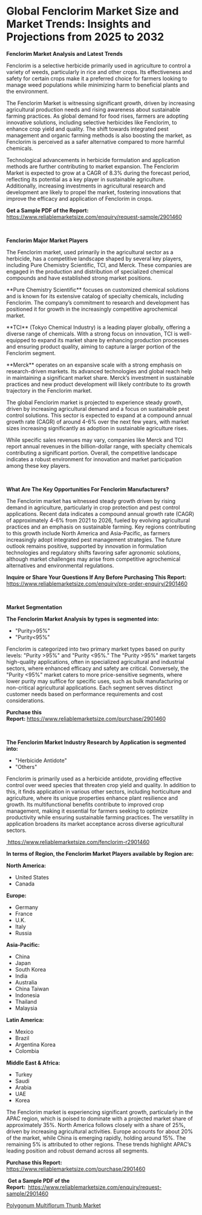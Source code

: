 <p><h1>Global Fenclorim Market Size and Market Trends: Insights and Projections from 2025 to 2032</h1></p><p><strong>Fenclorim Market Analysis and Latest Trends</strong></p>
<p><p>Fenclorim is a selective herbicide primarily used in agriculture to control a variety of weeds, particularly in rice and other crops. Its effectiveness and safety for certain crops make it a preferred choice for farmers looking to manage weed populations while minimizing harm to beneficial plants and the environment.</p><p>The Fenclorim Market is witnessing significant growth, driven by increasing agricultural production needs and rising awareness about sustainable farming practices. As global demand for food rises, farmers are adopting innovative solutions, including selective herbicides like Fenclorim, to enhance crop yield and quality. The shift towards integrated pest management and organic farming methods is also boosting the market, as Fenclorim is perceived as a safer alternative compared to more harmful chemicals.</p><p>Technological advancements in herbicide formulation and application methods are further contributing to market expansion. The Fenclorim Market is expected to grow at a CAGR of 8.3% during the forecast period, reflecting its potential as a key player in sustainable agriculture. Additionally, increasing investments in agricultural research and development are likely to propel the market, fostering innovations that improve the efficacy and application of Fenclorim in crops.</p></p>
<p><strong>Get a Sample PDF of the Report:&nbsp;</strong> <a href="https://www.reliablemarketsize.com/enquiry/request-sample/2901460?utm_campaign=2995&utm_medium=2&utm_source=Github&utm_content=ia&utm_term=16032025&utm_id=fenclorim">https://www.reliablemarketsize.com/enquiry/request-sample/2901460</a></p>
<p>&nbsp;</p>
<p><strong>Fenclorim Major Market Players</strong></p>
<p><p>The Fenclorim market, used primarily in the agricultural sector as a herbicide, has a competitive landscape shaped by several key players, including Pure Chemistry Scientific, TCI, and Merck. These companies are engaged in the production and distribution of specialized chemical compounds and have established strong market positions.</p><p>**Pure Chemistry Scientific** focuses on customized chemical solutions and is known for its extensive catalog of specialty chemicals, including Fenclorim. The company’s commitment to research and development has positioned it for growth in the increasingly competitive agrochemical market.</p><p>**TCI** (Tokyo Chemical Industry) is a leading player globally, offering a diverse range of chemicals. With a strong focus on innovation, TCI is well-equipped to expand its market share by enhancing production processes and ensuring product quality, aiming to capture a larger portion of the Fenclorim segment.</p><p>**Merck** operates on an expansive scale with a strong emphasis on research-driven markets. Its advanced technologies and global reach help in maintaining a significant market share. Merck’s investment in sustainable practices and new product development will likely contribute to its growth trajectory in the Fenclorim market.</p><p>The global Fenclorim market is projected to experience steady growth, driven by increasing agricultural demand and a focus on sustainable pest control solutions. This sector is expected to expand at a compound annual growth rate (CAGR) of around 4-6% over the next few years, with market sizes increasing significantly as adoption in sustainable agriculture rises.</p><p>While specific sales revenues may vary, companies like Merck and TCI report annual revenues in the billion-dollar range, with specialty chemicals contributing a significant portion. Overall, the competitive landscape indicates a robust environment for innovation and market participation among these key players.</p></p>
<p>&nbsp;</p>
<p><strong>What Are The Key Opportunities For Fenclorim Manufacturers?</strong></p>
<p><p>The Fenclorim market has witnessed steady growth driven by rising demand in agriculture, particularly in crop protection and pest control applications. Recent data indicates a compound annual growth rate (CAGR) of approximately 4-6% from 2021 to 2026, fueled by evolving agricultural practices and an emphasis on sustainable farming. Key regions contributing to this growth include North America and Asia-Pacific, as farmers increasingly adopt integrated pest management strategies. The future outlook remains positive, supported by innovation in formulation technologies and regulatory shifts favoring safer agronomic solutions, although market challenges may arise from competitive agrochemical alternatives and environmental regulations.</p></p>
<p><strong>Inquire or Share Your Questions If Any Before Purchasing This Report:</strong> <a href="https://www.reliablemarketsize.com/enquiry/pre-order-enquiry/2901460?utm_campaign=2995&utm_medium=2&utm_source=Github&utm_content=ia&utm_term=16032025&utm_id=fenclorim">https://www.reliablemarketsize.com/enquiry/pre-order-enquiry/2901460</a></p>
<p>&nbsp;</p>
<p><strong>Market Segmentation</strong></p>
<p><strong>The Fenclorim Market Analysis by types is segmented into:</strong></p>
<p><ul><li>"Purity>95%"</li><li>"Purity<95%"</li></ul></p>
<p><p>Fenclorim is categorized into two primary market types based on purity levels: "Purity >95%" and "Purity <95%." The "Purity >95%" market targets high-quality applications, often in specialized agricultural and industrial sectors, where enhanced efficacy and safety are critical. Conversely, the "Purity <95%" market caters to more price-sensitive segments, where lower purity may suffice for specific uses, such as bulk manufacturing or non-critical agricultural applications. Each segment serves distinct customer needs based on performance requirements and cost considerations.</p></p>
<p><strong>Purchase this Report:&nbsp;</strong><a href="https://www.reliablemarketsize.com/purchase/2901460?utm_campaign=2995&utm_medium=2&utm_source=Github&utm_content=ia&utm_term=16032025&utm_id=fenclorim">https://www.reliablemarketsize.com/purchase/2901460</a></p>
<p>&nbsp;</p>
<p><strong>The Fenclorim Market Industry Research by Application is segmented into:</strong></p>
<p><ul><li>"Herbicide Antidote"</li><li>"Others"</li></ul></p>
<p><p>Fenclorim is primarily used as a herbicide antidote, providing effective control over weed species that threaten crop yield and quality. In addition to this, it finds application in various other sectors, including horticulture and agriculture, where its unique properties enhance plant resilience and growth. Its multifunctional benefits contribute to improved crop management, making it essential for farmers seeking to optimize productivity while ensuring sustainable farming practices. The versatility in application broadens its market acceptance across diverse agricultural sectors.</p></p>
<p><a href="https://www.reliablemarketsize.com/fenclorim-r2901460?utm_campaign=2995&utm_medium=2&utm_source=Github&utm_content=ia&utm_term=16032025&utm_id=fenclorim">&nbsp;https://www.reliablemarketsize.com/fenclorim-r2901460</a></p>
<p><strong>In terms of Region, the Fenclorim Market Players available by Region are:</strong></p>
<p>
    <p> <strong> North America: </strong>
        <ul>
            <li>United States</li>
            <li>Canada</li>
        </ul>
        </p> 
    <p> <strong> Europe: </strong>
        <ul>
            <li>Germany</li>
            <li>France</li>
            <li>U.K.</li>
            <li>Italy</li>
            <li>Russia</li>
        </ul>
        </p> 
    <p> <strong> Asia-Pacific: </strong>
        <ul>
            <li>China</li>
            <li>Japan</li>
            <li>South Korea</li>
            <li>India</li>
            <li>Australia</li>
            <li>China Taiwan</li>
            <li>Indonesia</li>
            <li>Thailand</li>
            <li>Malaysia</li>
        </ul>
        </p> 
    <p> <strong> Latin America: </strong>
        <ul>
            <li>Mexico</li>
            <li>Brazil</li>
            <li>Argentina Korea</li>
            <li>Colombia</li>
        </ul>
        </p> 
    <p> <strong> Middle East & Africa: </strong>
        <ul>
            <li>Turkey</li>
            <li>Saudi</li>
            <li>Arabia</li>
            <li>UAE</li>
            <li>Korea</li>
        </ul>
    </p>
    </p>
<p><p>The Fenclorim market is experiencing significant growth, particularly in the APAC region, which is poised to dominate with a projected market share of approximately 35%. North America follows closely with a share of 25%, driven by increasing agricultural activities. Europe accounts for about 20% of the market, while China is emerging rapidly, holding around 15%. The remaining 5% is attributed to other regions. These trends highlight APAC’s leading position and robust demand across all segments.</p></p>
<p><strong>Purchase this Report: </strong><a href="https://www.reliablemarketsize.com/purchase/2901460?utm_campaign=2995&utm_medium=2&utm_source=Github&utm_content=ia&utm_term=16032025&utm_id=fenclorim">https://www.reliablemarketsize.com/purchase/2901460</a></p>
<p>&nbsp;<strong>Get a Sample PDF of the Report:&nbsp;&nbsp;</strong><a href="https://www.reliablemarketsize.com/enquiry/request-sample/2901460?utm_campaign=2995&utm_medium=2&utm_source=Github&utm_content=ia&utm_term=16032025&utm_id=fenclorim">https://www.reliablemarketsize.com/enquiry/request-sample/2901460</a></p>
<p><strong></strong></p>
<p><p><a href="https://github.com/sefathlehki/Market-Research-Report-List-1/blob/main/polygonum-multiflorum-thunb-market.md?utm_campaign=2995&utm_medium=2&utm_source=Github&utm_content=ia&utm_term=16032025&utm_id=fenclorim">Polygonum Multiflorum Thunb Market</a></p></p>